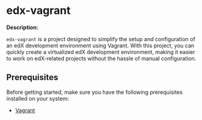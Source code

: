 # edx-vagrant

**Description:**

`edx-vagrant` is a project designed to simplify the setup and configuration of an edX development environment using Vagrant. With this project, you can quickly create a virtualized edX development environment, making it easier to work on edX-related projects without the hassle of manual configuration.

## Prerequisites
Before getting started, make sure you have the following prerequisites installed on your system:

- [Vagrant](https://www.vagrantup.com/)

